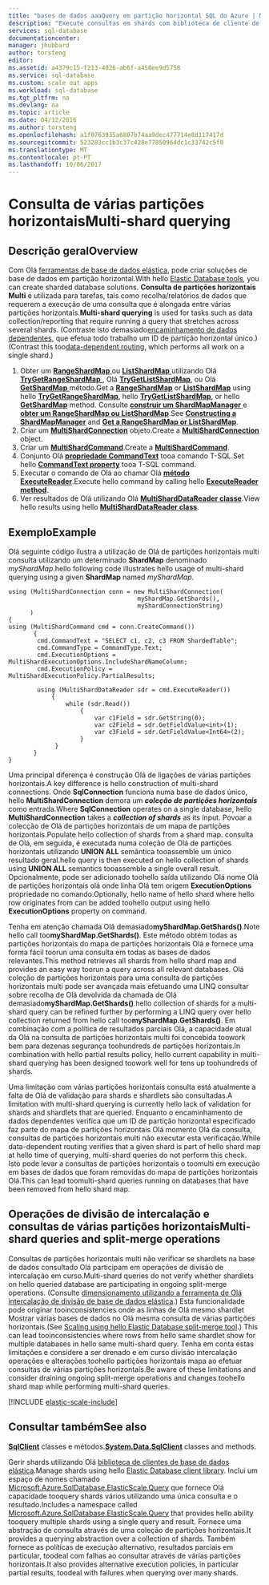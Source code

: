 ```yaml
---
title: "bases de dados aaaQuery em partição horizontal SQL do Azure | Microsoft Docs"
description: "Execute consultas em shards com biblioteca de cliente de base de dados elástica Olá."
services: sql-database
documentationcenter: 
manager: jhubbard
author: torsteng
editor: 
ms.assetid: a4379c15-f213-4026-ab6f-a450ee9d5758
ms.service: sql-database
ms.custom: scale out apps
ms.workload: sql-database
ms.tgt_pltfrm: na
ms.devlang: na
ms.topic: article
ms.date: 04/12/2016
ms.author: torsteng
ms.openlocfilehash: a1f0763935a6807b74aa9dec477714e8d117417d
ms.sourcegitcommit: 523283cc1b3c37c428e77850964dc1c33742c5f0
ms.translationtype: MT
ms.contentlocale: pt-PT
ms.lasthandoff: 10/06/2017
---
```

# <a name="multi-shard-querying"></a><span data-ttu-id="71c12-103">Consulta de várias partições horizontais</span><span class="sxs-lookup"><span data-stu-id="71c12-103">Multi-shard querying</span></span>
## <a name="overview"></a><span data-ttu-id="71c12-104">Descrição geral</span><span class="sxs-lookup"><span data-stu-id="71c12-104">Overview</span></span>
<span data-ttu-id="71c12-105">Com Olá [ferramentas de base de dados elástica](sql-database-elastic-scale-introduction.md), pode criar soluções de base de dados em partição horizontal.</span><span class="sxs-lookup"><span data-stu-id="71c12-105">With hello [Elastic Database tools](sql-database-elastic-scale-introduction.md), you can create sharded database solutions.</span></span> <span data-ttu-id="71c12-106">**Consulta de partições horizontais Multi** é utilizada para tarefas, tais como recolha/relatórios de dados que requerem a execução de uma consulta que é alongada entre várias partições horizontais.</span><span class="sxs-lookup"><span data-stu-id="71c12-106">**Multi-shard querying** is used for tasks such as data collection/reporting that require running a query that stretches across several shards.</span></span> <span data-ttu-id="71c12-107">(Contraste isto demasiado[encaminhamento de dados dependentes](sql-database-elastic-scale-data-dependent-routing.md), que efetua todo trabalho um ID de partição horizontal único.)</span><span class="sxs-lookup"><span data-stu-id="71c12-107">(Contrast this too[data-dependent routing](sql-database-elastic-scale-data-dependent-routing.md), which performs all work on a single shard.)</span></span> 

1. <span data-ttu-id="71c12-108">Obter um [ **RangeShardMap** ](https://msdn.microsoft.com/library/azure/dn807318.aspx) ou [ **ListShardMap** ](https://msdn.microsoft.com/library/azure/dn807370.aspx) utilizando Olá [ **TryGetRangeShardMap** ](https://msdn.microsoft.com/library/azure/microsoft.azure.sqldatabase.elasticscale.shardmanagement.shardmapmanager.trygetrangeshardmap.aspx), Olá [ **TryGetListShardMap**](https://msdn.microsoft.com/library/azure/microsoft.azure.sqldatabase.elasticscale.shardmanagement.shardmapmanager.trygetlistshardmap.aspx), ou Olá [ **GetShardMap** ](https://msdn.microsoft.com/library/azure/microsoft.azure.sqldatabase.elasticscale.shardmanagement.shardmapmanager.getshardmap.aspx) método.</span><span class="sxs-lookup"><span data-stu-id="71c12-108">Get a [**RangeShardMap**](https://msdn.microsoft.com/library/azure/dn807318.aspx) or [**ListShardMap**](https://msdn.microsoft.com/library/azure/dn807370.aspx) using hello [**TryGetRangeShardMap**](https://msdn.microsoft.com/library/azure/microsoft.azure.sqldatabase.elasticscale.shardmanagement.shardmapmanager.trygetrangeshardmap.aspx), hello [**TryGetListShardMap**](https://msdn.microsoft.com/library/azure/microsoft.azure.sqldatabase.elasticscale.shardmanagement.shardmapmanager.trygetlistshardmap.aspx), or hello [**GetShardMap**](https://msdn.microsoft.com/library/azure/microsoft.azure.sqldatabase.elasticscale.shardmanagement.shardmapmanager.getshardmap.aspx) method.</span></span> <span data-ttu-id="71c12-109">Consulte [ **construir um ShardMapManager** ](sql-database-elastic-scale-shard-map-management.md#constructing-a-shardmapmanager) e [ **obter um RangeShardMap ou ListShardMap**](sql-database-elastic-scale-shard-map-management.md#get-a-rangeshardmap-or-listshardmap).</span><span class="sxs-lookup"><span data-stu-id="71c12-109">See [**Constructing a ShardMapManager**](sql-database-elastic-scale-shard-map-management.md#constructing-a-shardmapmanager) and [**Get a RangeShardMap or ListShardMap**](sql-database-elastic-scale-shard-map-management.md#get-a-rangeshardmap-or-listshardmap).</span></span>
2. <span data-ttu-id="71c12-110">Criar um  **[MultiShardConnection](https://msdn.microsoft.com/library/azure/microsoft.azure.sqldatabase.elasticscale.query.multishardconnection.aspx)**  objeto.</span><span class="sxs-lookup"><span data-stu-id="71c12-110">Create a **[MultiShardConnection](https://msdn.microsoft.com/library/azure/microsoft.azure.sqldatabase.elasticscale.query.multishardconnection.aspx)** object.</span></span>
3. <span data-ttu-id="71c12-111">Criar um  **[MultiShardCommand](https://msdn.microsoft.com/library/azure/microsoft.azure.sqldatabase.elasticscale.query.multishardcommand.aspx)**.</span><span class="sxs-lookup"><span data-stu-id="71c12-111">Create a **[MultiShardCommand](https://msdn.microsoft.com/library/azure/microsoft.azure.sqldatabase.elasticscale.query.multishardcommand.aspx)**.</span></span> 
4. <span data-ttu-id="71c12-112">Conjunto Olá  **[propriedade CommandText](https://msdn.microsoft.com/library/azure/microsoft.azure.sqldatabase.elasticscale.query.multishardcommand.commandtext.aspx#P:Microsoft.Azure.SqlDatabase.ElasticScale.Query.MultiShardCommand.CommandText)**  tooa comando T-SQL.</span><span class="sxs-lookup"><span data-stu-id="71c12-112">Set hello **[CommandText property](https://msdn.microsoft.com/library/azure/microsoft.azure.sqldatabase.elasticscale.query.multishardcommand.commandtext.aspx#P:Microsoft.Azure.SqlDatabase.ElasticScale.Query.MultiShardCommand.CommandText)** tooa T-SQL command.</span></span>
5. <span data-ttu-id="71c12-113">Executar o comando de Olá ao chamar Olá  **[método ExecuteReader](https://msdn.microsoft.com/library/azure/microsoft.azure.sqldatabase.elasticscale.query.multishardcommand.executereader.aspx)**.</span><span class="sxs-lookup"><span data-stu-id="71c12-113">Execute hello command by calling hello **[ExecuteReader method](https://msdn.microsoft.com/library/azure/microsoft.azure.sqldatabase.elasticscale.query.multishardcommand.executereader.aspx)**.</span></span>
6. <span data-ttu-id="71c12-114">Ver resultados de Olá utilizando Olá  **[MultiShardDataReader classe](https://msdn.microsoft.com/library/azure/microsoft.azure.sqldatabase.elasticscale.query.multisharddatareader.aspx)**.</span><span class="sxs-lookup"><span data-stu-id="71c12-114">View hello results using hello **[MultiShardDataReader class](https://msdn.microsoft.com/library/azure/microsoft.azure.sqldatabase.elasticscale.query.multisharddatareader.aspx)**.</span></span> 

## <a name="example"></a><span data-ttu-id="71c12-115">Exemplo</span><span class="sxs-lookup"><span data-stu-id="71c12-115">Example</span></span>
<span data-ttu-id="71c12-116">Olá seguinte código ilustra a utilização de Olá de partições horizontais multi consulta utilizando um determinado **ShardMap** denominado *myShardMap*.</span><span class="sxs-lookup"><span data-stu-id="71c12-116">hello following code illustrates hello usage of multi-shard querying using a given **ShardMap** named *myShardMap*.</span></span> 

    using (MultiShardConnection conn = new MultiShardConnection( 
                                        myShardMap.GetShards(), 
                                        myShardConnectionString) 
          ) 
    { 
    using (MultiShardCommand cmd = conn.CreateCommand())
           { 
            cmd.CommandText = "SELECT c1, c2, c3 FROM ShardedTable"; 
            cmd.CommandType = CommandType.Text; 
            cmd.ExecutionOptions = MultiShardExecutionOptions.IncludeShardNameColumn; 
            cmd.ExecutionPolicy = MultiShardExecutionPolicy.PartialResults; 

            using (MultiShardDataReader sdr = cmd.ExecuteReader()) 
                { 
                    while (sdr.Read())
                        { 
                            var c1Field = sdr.GetString(0); 
                            var c2Field = sdr.GetFieldValue<int>(1); 
                            var c3Field = sdr.GetFieldValue<Int64>(2);
                        } 
                 } 
           } 
    } 


<span data-ttu-id="71c12-117">Uma principal diferença é construção Olá de ligações de várias partições horizontais.</span><span class="sxs-lookup"><span data-stu-id="71c12-117">A key difference is hello construction of multi-shard connections.</span></span> <span data-ttu-id="71c12-118">Onde **SqlConnection** funciona numa base de dados único, hello **MultiShardConnection** demora um ***coleção de partições horizontais*** como entrada.</span><span class="sxs-lookup"><span data-stu-id="71c12-118">Where **SqlConnection** operates on a single database, hello **MultiShardConnection** takes a ***collection of shards*** as its input.</span></span> <span data-ttu-id="71c12-119">Povoar a colecção de Olá de partições horizontais de um mapa de partições horizontais.</span><span class="sxs-lookup"><span data-stu-id="71c12-119">Populate hello collection of shards from a shard map.</span></span> <span data-ttu-id="71c12-120">consulta de Olá, em seguida, é executada numa coleção de Olá de partições horizontais utilizando **UNION ALL** semântica tooassemble um único resultado geral.</span><span class="sxs-lookup"><span data-stu-id="71c12-120">hello query is then executed on hello collection of shards using **UNION ALL** semantics tooassemble a single overall result.</span></span> <span data-ttu-id="71c12-121">Opcionalmente, pode ser adicionado toohello saída utilizando Olá nome Olá de partições horizontais olá onde linha Olá tem origem **ExecutionOptions** propriedade no comando.</span><span class="sxs-lookup"><span data-stu-id="71c12-121">Optionally, hello name of hello shard where hello row originates from can be added toohello output using hello **ExecutionOptions** property on command.</span></span> 

<span data-ttu-id="71c12-122">Tenha em atenção chamada Olá demasiado**myShardMap.GetShards()**.</span><span class="sxs-lookup"><span data-stu-id="71c12-122">Note hello call too**myShardMap.GetShards()**.</span></span> <span data-ttu-id="71c12-123">Este método obtém todas as partições horizontais do mapa de partições horizontais Olá e fornece uma forma fácil toorun uma consulta em todas as bases de dados relevantes.</span><span class="sxs-lookup"><span data-stu-id="71c12-123">This method retrieves all shards from hello shard map and provides an easy way toorun a query across all relevant databases.</span></span> <span data-ttu-id="71c12-124">Olá coleção de partições horizontais para uma consulta de partições horizontais multi pode ser avançada mais efetuando uma LINQ consultar sobre recolha de Olá devolvida da chamada de Olá demasiado**myShardMap.GetShards()**.</span><span class="sxs-lookup"><span data-stu-id="71c12-124">hello collection of shards for a multi-shard query can be refined further by performing a LINQ query over hello collection returned from hello call too**myShardMap.GetShards()**.</span></span> <span data-ttu-id="71c12-125">Em combinação com a política de resultados parciais Olá, a capacidade atual da Olá na consulta de partições horizontais multi foi concebida toowork bem para dezenas segurança toohundreds de partições horizontais.</span><span class="sxs-lookup"><span data-stu-id="71c12-125">In combination with hello partial results policy, hello current capability in multi-shard querying has been designed toowork well for tens up toohundreds of shards.</span></span>

<span data-ttu-id="71c12-126">Uma limitação com várias partições horizontais consulta está atualmente a falta de Olá de validação para shards e shardlets são consultadas.</span><span class="sxs-lookup"><span data-stu-id="71c12-126">A limitation with multi-shard querying is currently hello lack of validation for shards and shardlets that are queried.</span></span> <span data-ttu-id="71c12-127">Enquanto o encaminhamento de dados dependentes verifica que um ID de partição horizontal especificado faz parte do mapa de partições horizontais Olá momento Olá da consulta, consultas de partições horizontais multi não executar esta verificação.</span><span class="sxs-lookup"><span data-stu-id="71c12-127">While data-dependent routing verifies that a given shard is part of hello shard map at hello time of querying, multi-shard queries do not perform this check.</span></span> <span data-ttu-id="71c12-128">Isto pode levar a consultas de partições horizontais o toomulti em execução em bases de dados que foram removidas do mapa de partições horizontais Olá.</span><span class="sxs-lookup"><span data-stu-id="71c12-128">This can lead toomulti-shard queries running on databases that have  been removed from hello shard map.</span></span>

## <a name="multi-shard-queries-and-split-merge-operations"></a><span data-ttu-id="71c12-129">Operações de divisão de intercalação e consultas de várias partições horizontais</span><span class="sxs-lookup"><span data-stu-id="71c12-129">Multi-shard queries and split-merge operations</span></span>
<span data-ttu-id="71c12-130">Consultas de partições horizontais multi não verificar se shardlets na base de dados consultado Olá participam em operações de divisão de intercalação em curso.</span><span class="sxs-lookup"><span data-stu-id="71c12-130">Multi-shard queries do not verify whether shardlets on hello queried database are participating in ongoing split-merge operations.</span></span> <span data-ttu-id="71c12-131">(Consulte [dimensionamento utilizando a ferramenta de Olá intercalação de divisão de base de dados elástica](sql-database-elastic-scale-overview-split-and-merge.md).) Esta funcionalidade pode originar tooinconsistencies onde as linhas de Olá mesmo shardlet Mostrar várias bases de dados no Olá mesma consulta de várias partições horizontais.</span><span class="sxs-lookup"><span data-stu-id="71c12-131">(See [Scaling using hello Elastic Database split-merge tool](sql-database-elastic-scale-overview-split-and-merge.md).) This can lead tooinconsistencies where rows from hello same shardlet show for multiple databases in hello same multi-shard query.</span></span> <span data-ttu-id="71c12-132">Tenha em conta estas limitações e considere a ser drenado e em curso divisão intercalação operações e alterações toohello partições horizontais mapa ao efetuar consultas de várias partições horizontais.</span><span class="sxs-lookup"><span data-stu-id="71c12-132">Be aware of these limitations and consider draining ongoing split-merge operations and changes toohello shard map while performing multi-shard queries.</span></span>

[!INCLUDE [elastic-scale-include](../../includes/elastic-scale-include.md)]

## <a name="see-also"></a><span data-ttu-id="71c12-133">Consultar também</span><span class="sxs-lookup"><span data-stu-id="71c12-133">See also</span></span>
<span data-ttu-id="71c12-134">**[SqlClient](http://msdn.microsoft.com/library/System.Data.SqlClient.aspx)**  classes e métodos.</span><span class="sxs-lookup"><span data-stu-id="71c12-134">**[System.Data.SqlClient](http://msdn.microsoft.com/library/System.Data.SqlClient.aspx)** classes and methods.</span></span>

<span data-ttu-id="71c12-135">Gerir shards utilizando Olá [biblioteca de clientes de base de dados elástica](sql-database-elastic-database-client-library.md).</span><span class="sxs-lookup"><span data-stu-id="71c12-135">Manage shards using hello [Elastic Database client library](sql-database-elastic-database-client-library.md).</span></span> <span data-ttu-id="71c12-136">Inclui um espaço de nomes chamado [Microsoft.Azure.SqlDatabase.ElasticScale.Query](https://msdn.microsoft.com/library/azure/microsoft.azure.sqldatabase.elasticscale.query.aspx) que fornece Olá capacidade tooquery shards vários utilizando uma única consulta e o resultado.</span><span class="sxs-lookup"><span data-stu-id="71c12-136">Includes a  namespace called [Microsoft.Azure.SqlDatabase.ElasticScale.Query](https://msdn.microsoft.com/library/azure/microsoft.azure.sqldatabase.elasticscale.query.aspx) that provides hello ability tooquery multiple shards using a single query and result.</span></span> <span data-ttu-id="71c12-137">Fornece uma abstração de consulta através de uma coleção de partições horizontais.</span><span class="sxs-lookup"><span data-stu-id="71c12-137">It provides a querying abstraction over a collection of shards.</span></span> <span data-ttu-id="71c12-138">Também fornece as políticas de execução alternativo, resultados parciais em particular, toodeal com falhas ao consultar através de várias partições horizontais.</span><span class="sxs-lookup"><span data-stu-id="71c12-138">It also provides alternative execution policies, in particular partial results, toodeal with failures when querying over many shards.</span></span>  

